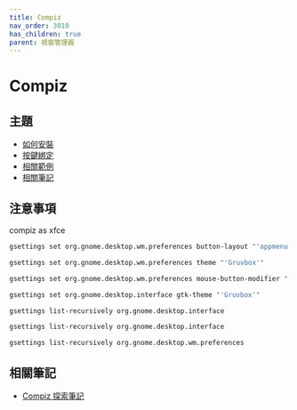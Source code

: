 ```yaml
---
title: Compiz
nav_order: 3010
has_children: true
parent: 視窗管理器
---
```



# Compiz


## 主題

* [如何安裝](https://samwhelp.github.io/note-about-ezarcher/read/master/window_manager/compiz/install.html)
* [按鍵綁定](https://samwhelp.github.io/note-about-ezarcher/read/master/window_manager/compiz/keybind.html)
* [相關範例](https://samwhelp.github.io/note-about-ezarcher/read/master/window_manager/compiz/demo.html)
* [相關筆記](#相關筆記)


## 注意事項

compiz as xfce

``` sh
gsettings set org.gnome.desktop.wm.preferences button-layout "'appmenu:minimize,maximize,close'"
```

``` sh
gsettings set org.gnome.desktop.wm.preferences theme "'Gruvbox'"
```

``` sh
gsettings set org.gnome.desktop.wm.preferences mouse-button-modifier "'<Super>'"
```

``` sh
gsettings set org.gnome.desktop.interface gtk-theme "'Gruvbox'"
```

``` sh
gsettings list-recursively org.gnome.desktop.interface
```

``` sh
gsettings list-recursively org.gnome.desktop.interface
```

``` sh
gsettings list-recursively org.gnome.desktop.wm.preferences
```

## 相關筆記

* [Compiz 探索筆記](https://samwhelp.github.io/note-about-compiz/)
